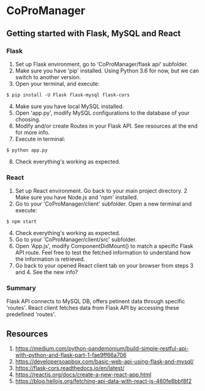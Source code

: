 # CoProManager

## Getting started with Flask, MySQL and React
### Flask
1. Set up Flask environment, go to 'CoProManager/flask api' subfolder.
2. Make sure you have 'pip' installed. Using Python 3.6 for now, but we can switch to another version.
3. Open your terminal, and execute:
```
$ pip install -U Flask flask-mysql flask-cors
```
4. Make sure you have local MySQL installed.
5. Open 'app.py', modify MySQL configurations to the database of your choosing.
6. Modify and/or create Routes in your Flask API. See resources at the end for more info.
7. Execute in terminal:
```
$ python app.py
```
8. Check everything's working as expected.

### React
1. Set up React environment. Go back to your main project directory.
2 Make sure you have Node.js and 'npm' installed.
3. Go to your 'CoProManager/client' subfolder. Open a new terminal and execute:
```
$ npm start
```
4. Check everything's working as expected.
5. Go to your 'CoProManager/client/src' subfolder.
6. Open 'App.js', modify ComponentDidMount() to match a specific Flask API route. Feel free to test the fetched information to understand how the information is retrieved.
7. Go back to your opened React client tab on your browser from steps 3 and 4. See the new info?

### Summary
Flask API connects to MySQL DB, offers petinent data through specific 'routes'. React client fetches data from Flask API by accessing these predefined 'routes'.

## Resources
1. https://medium.com/python-pandemonium/build-simple-restful-api-with-python-and-flask-part-1-fae9ff66a706
2. https://developersoapbox.com/basic-web-api-using-flask-and-mysql/
3. https://flask-cors.readthedocs.io/en/latest/
4. https://reactjs.org/docs/create-a-new-react-app.html
5. https://blog.hellojs.org/fetching-api-data-with-react-js-460fe8bbf8f2

